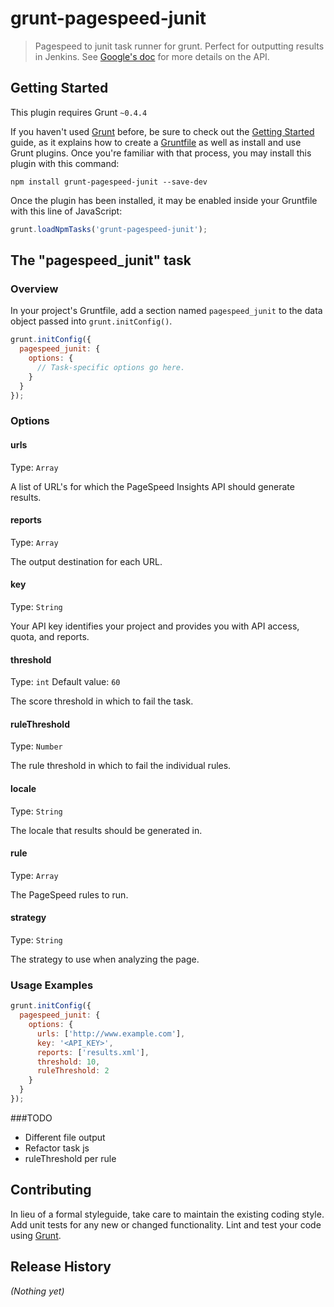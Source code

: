 # grunt-pagespeed-junit

> Pagespeed to junit task runner for grunt. Perfect for outputting results in Jenkins. See [Google's doc](https://developers.google.com/speed/docs/insights/v1/getting_started) for more details on the API.

## Getting Started
This plugin requires Grunt `~0.4.4`

If you haven't used [Grunt](http://gruntjs.com/) before, be sure to check out the [Getting Started](http://gruntjs.com/getting-started) guide, as it explains how to create a [Gruntfile](http://gruntjs.com/sample-gruntfile) as well as install and use Grunt plugins. Once you're familiar with that process, you may install this plugin with this command:

```shell
npm install grunt-pagespeed-junit --save-dev
```

Once the plugin has been installed, it may be enabled inside your Gruntfile with this line of JavaScript:

```js
grunt.loadNpmTasks('grunt-pagespeed-junit');
```

## The "pagespeed_junit" task

### Overview
In your project's Gruntfile, add a section named `pagespeed_junit` to the data object passed into `grunt.initConfig()`.

```js
grunt.initConfig({
  pagespeed_junit: {
    options: {
      // Task-specific options go here.
    }
  }
});
```

### Options

#### urls
Type: `Array`

A list of URL's for which the PageSpeed Insights API should generate results.

#### reports
Type: `Array`

The output destination for each URL.

#### key
Type: `String`

Your API key identifies your project and provides you with API access, quota, and reports.

#### threshold
Type: `int`
Default value: `60`

The score threshold in which to fail the task.

#### ruleThreshold
Type: `Number`

The rule threshold in which to fail the individual rules.

#### locale
Type: `String`

The locale that results should be generated in.

#### rule
Type: `Array`

The PageSpeed rules to run.

#### strategy
Type: `String`

The strategy to use when analyzing the page.

### Usage Examples

```js
grunt.initConfig({
  pagespeed_junit: {
    options: {
      urls: ['http://www.example.com'],
      key: '<API_KEY>',
      reports: ['results.xml'],
      threshold: 10,
      ruleThreshold: 2
    }
  }
});
```

###TODO

* Different file output
* Refactor task js
* ruleThreshold per rule


## Contributing
In lieu of a formal styleguide, take care to maintain the existing coding style. Add unit tests for any new or changed functionality. Lint and test your code using [Grunt](http://gruntjs.com/).

## Release History
_(Nothing yet)_
